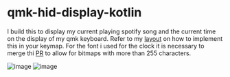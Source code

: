 # qmk-hid-display-kotlin

I build this to display my current playing spotify song and the current time on the display of my qmk keyboard. Refer to my [layout](https://github.com/tobiasarndt/qmk_firmware/tree/7a128315ccd742d1f681d4313462be271a65b88e/keyboards/jorne/keymaps/tobiasarndt)
on how to implement this in your keymap. For the font i used for the clock it is necessary to merge thi [PR](https://github.com/qmk/qmk_firmware/pull/18406)
to allow for bitmaps with more than 255 characters.

![image](https://github.com/tobiasarndt/qmk-hid-display-kotlin/assets/54204861/31a08b7e-8221-4dca-99b2-149c9e7cd61a) ![image](https://github.com/tobiasarndt/qmk-hid-display-kotlin/assets/54204861/a63f6f9c-39c1-4681-a66c-f65b0b4f1ede)

